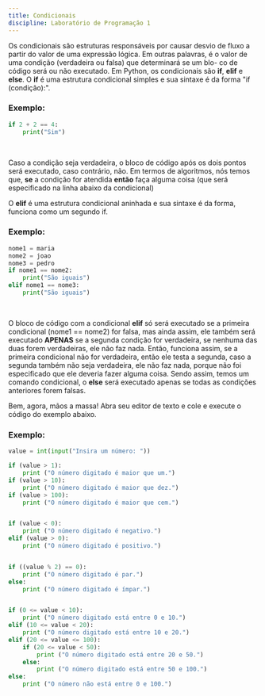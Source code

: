 ```yaml
---
title: Condicionais
discipline: Laboratório de Programação 1
---
```


Os condicionais são estruturas responsáveis por causar desvio de fluxo a partir do valor de uma expressão lógica. Em outras palavras, é o
valor de uma condição (verdadeira ou falsa) que determinará se um blo-
co de código será ou não executado. Em Python, os condicionais são **if**,
**elif** e **else**.
O **if** é uma estrutura condicional simples e sua sintaxe é da forma "if 
(condição):".
### Exemplo:
```python
if 2 + 2 == 4:
    print("Sim")
```

<br>

Caso a condição seja verdadeira, o bloco de código após
os dois pontos será executado, caso contrário, não. 
Em termos de algoritmos, nós temos que, **se** a condição for atendida **então** faça alguma coisa
(que será especificado na linha abaixo da condicional)

O **elif** é uma estrutura condicional aninhada e sua sintaxe é da forma, funciona como um segundo if.
### Exemplo:
```python
nome1 = maria
nome2 = joao
nome3 = pedro
if nome1 == nome2:
    print("São iguais")
elif nome1 == nome3:
    print("São iguais")   
```

<br>

O bloco de código com a condicional **elif** só será executado se a primeira condicional
(nome1 == nome2) for falsa, mas ainda assim, ele também será executado **APENAS** se a segunda
condição for verdadeira, se nenhuma das duas forem verdadeiras, ele não faz nada.
Então, funciona assim, se a primeira condicional não for verdadeira, então ele testa a segunda, 
caso a segunda também não seja verdadeira, ele não faz nada, porque não foi especificado que ele deveria fazer alguma coisa.
Sendo assim, temos um comando condicional, o **else** será executado apenas se todas as condições anteriores forem falsas.


Bem, agora, mãos a massa! Abra seu editor de texto e cole e execute o código do exemplo abaixo.

### Exemplo:

```python
value = int(input("Insira um número: "))

if (value > 1):
    print ("O número digitado é maior que um.")
if (value > 10):
    print ("O número digitado é maior que dez.")
if (value > 100):
    print ("O número digitado é maior que cem.")


if (value < 0):
    print ("O número digitado é negativo.")
elif (value > 0):
    print ("O número digitado é positivo.")


if ((value % 2) == 0):
    print ("O número digitado é par.")
else:
    print ("O número digitado é ímpar.")


if (0 <= value < 10):
    print ("O número digitado está entre 0 e 10.")
elif (10 <= value < 20):
    print ("O número digitado está entre 10 e 20.")
elif (20 <= value <= 100):
    if (20 <= value < 50):
        print ("O número digitado está entre 20 e 50.")
    else:
        print ("O número digitado está entre 50 e 100.")
else:
    print ("O número não está entre 0 e 100.")

```